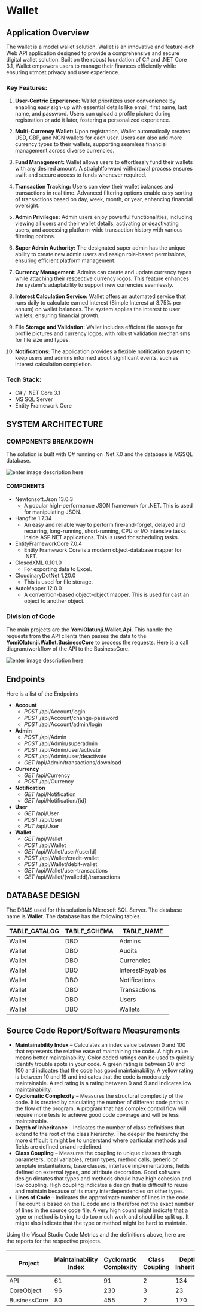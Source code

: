 
# Wallet
## Application Overview
The wallet is a model wallet solution. Wallet is an innovative and feature-rich Web API application designed to provide a comprehensive and secure digital wallet solution. Built on the robust foundation of C# and .NET Core 3.1, Wallet empowers users to manage their finances efficiently while ensuring utmost privacy and user experience.

### Key Features:

1. **User-Centric Experience:** Wallet prioritizes user convenience by enabling easy sign-up with essential details like email, first name, last name, and password. Users can upload a profile picture during registration or add it later, fostering a personalized experience.

2. **Multi-Currency Wallet:** Upon registration, Wallet automatically creates USD, GBP, and NGN wallets for each user. Users can also add more currency types to their wallets, supporting seamless financial management across diverse currencies.

3. **Fund Management:** Wallet allows users to effortlessly fund their wallets with any desired amount. A straightforward withdrawal process ensures swift and secure access to funds whenever required.

4. **Transaction Tracking:** Users can view their wallet balances and transactions in real time. Advanced filtering options enable easy sorting of transactions based on day, week, month, or year, enhancing financial oversight.

5. **Admin Privileges:** Admin users enjoy powerful functionalities, including viewing all users and their wallet details, activating or deactivating users, and accessing platform-wide transaction history with various filtering options.

6. **Super Admin Authority:** The designated super admin has the unique ability to create new admin users and assign role-based permissions, ensuring efficient platform management.

7. **Currency Management:** Admins can create and update currency types while attaching their respective currency logos. This feature enhances the system's adaptability to support new currencies seamlessly.

8. **Interest Calculation Service:** Wallet offers an automated service that runs daily to calculate earned interest (Simple Interest at 3.75% per annum) on wallet balances. The system applies the interest to user wallets, ensuring financial growth.

9. **File Storage and Validation:** Wallet includes efficient file storage for profile pictures and currency logos, with robust validation mechanisms for file size and types.

10. **Notifications:** The application provides a flexible notification system to keep users and admins informed about significant events, such as interest calculation completion.

### Tech Stack:

- C# / .NET Core 3.1
- MS SQL Server
- Entity Framework Core

## SYSTEM ARCHITECTURE

### COMPONENTS BREAKDOWN

The solution is built with C# running on .Net 7.0 and the database is MSSQL database.

![enter image description here](Doc/SystemDesign.png)

#### COMPONENTS

- Newtonsoft.Json 13.0.3
  - A popular high-performance JSON framework for .NET. This is used for manipulating JSON.
- Hangfire 1.7.34
  - An easy and reliable way to perform fire-and-forget, delayed and recurring, long-running, short-running, CPU or I/O intensive tasks inside ASP.NET applications. This is used for scheduling tasks.
- EntityFrameworkCore 7.0.4
  - Entity Framework Core is a modern object-database mapper for .NET.
- ClosedXML 0.101.0
  - For exporting data to Excel.
- CloudinaryDotNet 1.20.0
  - This is used for file storage.
- AutoMapper 12.0.0
  - A convention-based object-object mapper. This is used for cast an object to another object.
  
### Division of Code

The main projects are the **YomiOlatunji.Wallet.Api**. This handle the requests from the API clients then passes the data to the **YomiOlatunji.Wallet.BusinessCore** to process the requests.
Here is a call diagram/workflow of the API to the BusinessCore.

![enter image description here](Doc/Workflow.png)

## Endpoints

Here is a list of the Endpoints

- **Account**
  - *POST* /api/Account/login
  - *POST* /api/Account/change-password
  - *POST* /api/Account/admin/login
- **Admin**
  - *POST* /api/Admin
  - *POST* /api/Admin/superadmin
  - *POST* /api/Admin/user/activate
  - *POST* /api/Admin/user/deactivate
  - *GET*  /api/Admin/transactions/download
- **Currency**
  - *GET* /api/Currency
  - *POST* /api/Currency
- **Notification**
  - *GET* /api/Notification
  - *GET* /api/Notification/{id}
- **User**
  - *GET* /api/User
  - *POST* /api/User
  - *PUT* /api/User
- **Wallet**
  - *GET* /api/Wallet
  - *POST* /api/Wallet
  - *GET* /api/Wallet/user/{userId}
  - *POST* /api/Wallet/credit-wallet
  - *POST* /api/Wallet/debit-wallet
  - *GET* /api/Wallet/user-transactions
  - *GET* /api/Wallet/{walletId}/transactions

## DATABASE DESIGN

The DBMS used for this solution is Microsoft SQL Server. The database name is **Wallet**.
The database has the following tables.

|TABLE_CATALOG|TABLE_SCHEMA|TABLE_NAME      |
|-------------|------------|----------------|
|Wallet       |DBO         |Admins          |
|Wallet       |DBO         |Audits          |
|Wallet       |DBO         |Currencies      |
|Wallet       |DBO         |InterestPayables|
|Wallet       |DBO         |Notifications   |
|Wallet       |DBO         |Transactions    |
|Wallet       |DBO         |Users           |
|Wallet       |DBO         |Wallets         |

## Source Code Report/Software Measurements

- **Maintainability Index** – Calculates an index value between 0 and 100 that represents the relative ease of maintaining the code. A high value means better maintainability. Color coded ratings can be used to quickly identify trouble spots in your code. A green rating is between 20 and 100 and indicates that the code has good maintainability. A yellow rating is between 10 and 19 and indicates that the code is moderately maintainable. A red rating is a rating between 0 and 9 and indicates low maintainability.
- **Cyclomatic Complexity** – Measures the structural complexity of the code. It is created by calculating the number of different code paths in the flow of the program. A program that has complex control flow will require more tests to achieve good code coverage and will be less maintainable.
- **Depth of Inheritance** – Indicates the number of class definitions that extend to the root of the class hierarchy. The deeper the hierarchy the more difficult it might be to understand where particular methods and fields are defined or/and redefined.
- **Class Coupling** – Measures the coupling to unique classes through parameters, local variables, return types, method calls, generic or template instantiations, base classes, interface implementations, fields defined on external types, and attribute decoration. Good software design dictates that types and methods should have high cohesion and low coupling. High coupling indicates a design that is difficult to reuse and maintain because of its many interdependencies on other types.
- **Lines of Code** – Indicates the approximate number of lines in the code. The count is based on the IL code and is therefore not the exact number of lines in the source code file. A very high count might indicate that a type or method is trying to do too much work and should be split up. It might also indicate that the type or method might be hard to maintain.

Using the Visual Studio Code Metrics  and the definitions above, here are the reports for the respective projects.

|Project      |Maintainability Index|Cyclomatic Complexity|Class Coupling|Depth of Inheritance|Lines of Code|
| ------------| --------------------|---------------------|--------------|--------------------|-------------|
| API         |61                   | 91                  |2             |134                 |745          |
| CoreObject  |96                   | 230                 |3             |23                  |463          |
| BusinessCore|80                   |455                  |2             |170                 |1877         |
